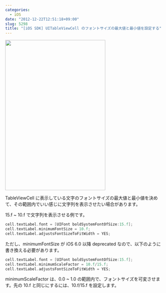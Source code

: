 ```yaml
---
categories:
  - iOS
date: "2012-12-22T12:51:18+09:00"
slug: 5298
title: "[iOS SDK] UITableViewCell のフォントサイズの最大値と最小値を設定する"
---
```


<img alt="" src="/images/2012/12/5298_1.png" width="320" height="480">

TableViewCell に表示している文字のフォントサイズの最大値と最小値を決めて、その範囲内でいい感じに文字列を表示させたい場合があります。

15.f ~ 10.f で文字列を表示させる例です。

```objectivec
cell.textLabel.font = [UIFont boldSystemFontOfSize:15.f];
cell.textLabel.minimumFontSize = 10.f;
cell.textLabel.adjustsFontSizeToFitWidth = YES;
```

ただし、minimumFontSize が iOS 6.0 以降 deprecated なので、以下のように書き換える必要があります。

```objectivec
cell.textLabel.font = [UIFont boldSystemFontOfSize:15.f];
cell.textLabel.minimumScaleFactor = 10.f/15.f;
cell.textLabel.adjustsFontSizeToFitWidth = YES;
```

minimumScaleFactor は、0.0 ~ 1.0 の範囲内で、フォントサイズを可変させます。先の 10.f と同じにするには、10.f/15.f を設定します。
